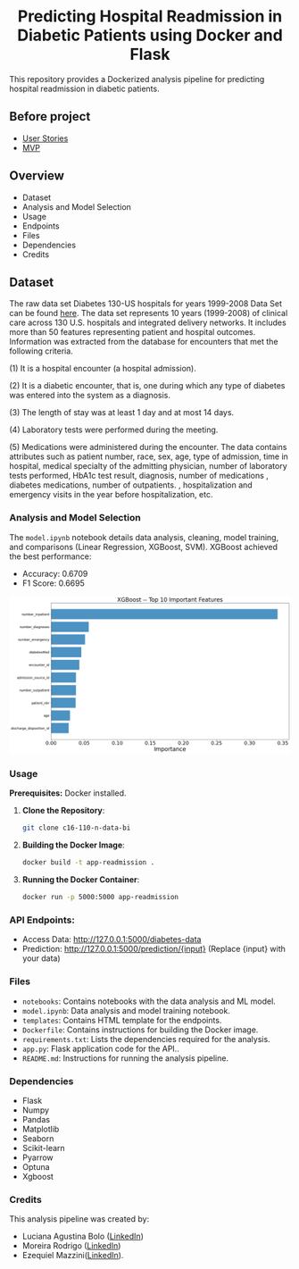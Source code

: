 # <h1 align=center> **Predicting Hospital Readmission in Diabetic Patients using Docker and Flask** </h1>

This repository provides a Dockerized analysis pipeline for predicting hospital readmission in diabetic patients.

## Before project

- [User Stories](https://docs.google.com/document/d/1_BqFKL66q6OwGESEL9LdnIFtoJ4ZN1XUMGONl5F3J0w/edit?usp=sharing)
- [MVP](https://docs.google.com/document/d/10j4t7Dm43bZ5p5VO0pc2pdTAf__GpJXO013awTWhf14/edit?usp=sharing)

## Overview

- Dataset
- Analysis and Model Selection
- Usage
- Endpoints
- Files
- Dependencies
- Credits

## Dataset

The raw data set Diabetes 130-US hospitals for years 1999-2008 Data Set can be found [here](https://archive.ics.uci.edu/ml/datasets/Diabetes+130-US+hospitals+for+years+1999-2008#). The data set represents 10 years (1999-2008) of clinical care across 130 U.S. hospitals and integrated delivery networks. It includes more than 50 features representing patient and hospital outcomes. Information was extracted from the database for encounters that met the following criteria.

(1) It is a hospital encounter (a hospital admission).

(2) It is a diabetic encounter, that is, one during which any type of diabetes was entered into the system as a diagnosis.

(3) The length of stay was at least 1 day and at most 14 days.

(4) Laboratory tests were performed during the meeting.

(5) Medications were administered during the encounter. The data contains attributes such as patient number, race, sex, age, type of admission, time in hospital, medical specialty of the admitting physician, number of laboratory tests performed, HbA1c test result, diagnosis, number of medications , diabetes medications, number of outpatients. , hospitalization and emergency visits in the year before hospitalization, etc.

### Analysis and Model Selection

The `model.ipynb` notebook details data analysis, cleaning, model training, and comparisons (Linear Regression, XGBoost, SVM). XGBoost achieved the best performance:

- Accuracy: 0.6709
- F1 Score: 0.6695

![XGBoost top 10 parameters](./images/XGBoostfeatures.png)

### Usage

**Prerequisites:** Docker installed.

1. **Clone the Repository**:

   ```bash
   git clone c16-110-n-data-bi
   ```

2. **Building the Docker Image**:

   ```bash
   docker build -t app-readmission .
   ```

3. **Running the Docker Container**:

   ```bash
   docker run -p 5000:5000 app-readmission
   ```

### API Endpoints:

   - Access Data: http://127.0.0.1:5000/diabetes-data
   - Prediction: http://127.0.0.1:5000/prediction/{input} (Replace {input} with your data)

### Files

- `notebooks`: Contains notebooks with the data analysis and ML model.
- `model.ipynb`: Data analysis and model training notebook.
- `templates`: Contains HTML template for the endpoints.
- `Dockerfile`: Contains instructions for building the Docker image.
- `requirements.txt`: Lists the dependencies required for the analysis.
- `app.py`: Flask application code for the API..
- `README.md`: Instructions for running the analysis pipeline.

### Dependencies

- Flask
- Numpy
- Pandas
- Matplotlib
- Seaborn
- Scikit-learn
- Pyarrow
- Optuna
- Xgboost

### Credits

This analysis pipeline was created by: 
- Luciana Agustina Bolo ([LinkedIn](https://www.linkedin.com/in/agustina-bolo/))
- Moreira Rodrigo ([LinkedIn](https://www.linkedin.com/in/rcmoreg/))
- Ezequiel Mazzini([LinkedIn](https://www.linkedin.com/in/ezequiel-mazzini/)).
